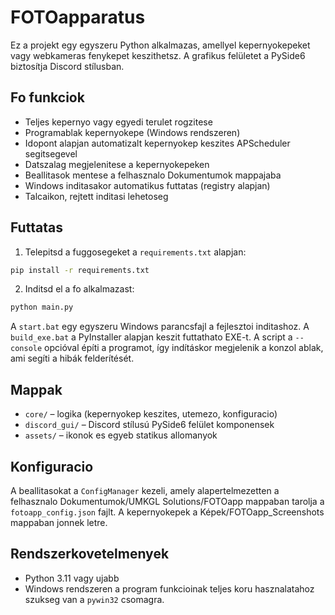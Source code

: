 # FOTOapparatus

Ez a projekt egy egyszeru Python alkalmazas, amellyel kepernyokepeket vagy webkameras fenykepet keszithetsz. A grafikus felületet a PySide6 biztosítja Discord stílusban.

## Fo funkciok

- Teljes kepernyo vagy egyedi terulet rogzitese
- Programablak kepernyokepe (Windows rendszeren)
- Idopont alapjan automatizalt kepernyokep keszites APScheduler segitsegevel
- Datszalag megjelenitese a kepernyokepeken
- Beallitasok mentese a felhasznalo Dokumentumok mappajaba
- Windows inditasakor automatikus futtatas (registry alapjan)
- Talcaikon, rejtett inditasi lehetoseg

## Futtatas

1. Telepitsd a fuggosegeket a `requirements.txt` alapjan:

```bash
pip install -r requirements.txt
```

2. Inditsd el a fo alkalmazast:

```bash
python main.py
```

A `start.bat` egy egyszeru Windows parancsfajl a fejlesztoi inditashoz. A `build_exe.bat` a PyInstaller alapjan keszit futtathato EXE-t. A script a `--console` opcióval építi a programot, így indításkor megjelenik a konzol ablak, ami segíti a hibák felderítését.

## Mappak

- `core/` – logika (kepernyokep keszites, utemezo, konfiguracio)
- `discord_gui/` – Discord stílusú PySide6 felület komponensek
- `assets/` – ikonok es egyeb statikus allomanyok

## Konfiguracio

A beallitasokat a `ConfigManager` kezeli, amely alapertelmezetten a felhasznalo Dokumentumok/UMKGL Solutions/FOTOapp mappaban tarolja a `fotoapp_config.json` fajlt. A kepernyokepek a Képek/FOTOapp_Screenshots mappaban jonnek letre.

## Rendszerkovetelmenyek

- Python 3.11 vagy ujabb
- Windows rendszeren a program funkcioinak teljes koru hasznalatahoz szukseg van a `pywin32` csomagra.


